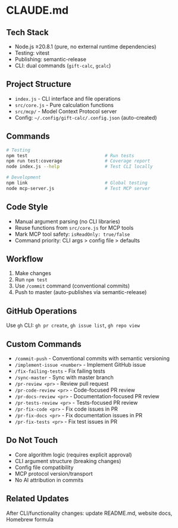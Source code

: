 # CLAUDE.md

## Tech Stack
- Node.js ≥20.8.1 (pure, no external runtime dependencies)
- Testing: vitest
- Publishing: semantic-release
- CLI: dual commands (`gift-calc`, `gcalc`)

## Project Structure
- `index.js` - CLI interface and file operations
- `src/core.js` - Pure calculation functions
- `src/mcp/` - Model Context Protocol server
- Config: `~/.config/gift-calc/.config.json` (auto-created)

## Commands
```bash
# Testing
npm test                             # Run tests
npm run test:coverage                # Coverage report
node index.js --help                 # Test CLI locally

# Development
npm link                             # Global testing
node mcp-server.js                   # Test MCP server
```

## Code Style
- Manual argument parsing (no CLI libraries)
- Reuse functions from `src/core.js` for MCP tools
- Mark MCP tool safety: `isReadOnly: true/false`
- Command priority: CLI args > config file > defaults

## Workflow
1. Make changes
2. Run `npm test`
3. Use `/commit` command (conventional commits)
4. Push to master (auto-publishes via semantic-release)

## GitHub Operations
Use `gh` CLI: `gh pr create`, `gh issue list`, `gh repo view`

## Custom Commands
- `/commit-push` - Conventional commits with semantic versioning
- `/implement-issue <number>` - Implement GitHub issue
- `/fix-failing-tests` - Fix failing tests
- `/sync-master` - Sync with master branch
- `/pr-review <pr>` - Review pull request
- `/pr-code-review <pr>` - Code-focused PR review
- `/pr-docs-review <pr>` - Documentation-focused PR review  
- `/pr-tests-review <pr>` - Tests-focused PR review
- `/pr-fix-code <pr>` - Fix code issues in PR
- `/pr-fix-docs <pr>` - Fix documentation issues in PR
- `/pr-fix-tests <pr>` - Fix test issues in PR

## Do Not Touch
- Core algorithm logic (requires explicit approval)
- CLI argument structure (breaking changes)
- Config file compatibility
- MCP protocol version/transport
- No AI attribution in commits

## Related Updates
After CLI/functionality changes: update README.md, website docs, Homebrew formula
